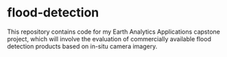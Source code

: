 # flood-detection
This repository contains code for my Earth Analytics Applications capstone project, which will involve the evaluation of commercially available flood detection products based on in-situ camera imagery.
